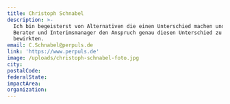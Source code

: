 ```yaml
---
title: Christoph Schnabel
description: >-
  Ich bin begeisterst von Alternativen die einen Unterschied machen und habe als
  Berater und Interimsmanager den Anspruch genau diesen Unterschied zu
  bewirkten. 
email: C.Schnabel@perpuls.de
link: 'https://www.perpuls.de'
image: /uploads/christoph-schnabel-foto.jpg
city:
postalCode:
federalState:
impactArea:
organization:
---
```


